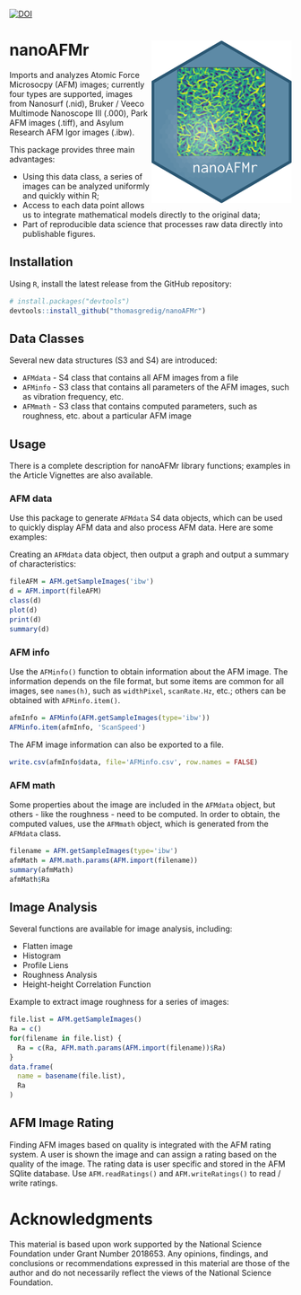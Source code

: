 [![DOI](https://zenodo.org/badge/580499036.svg)](https://zenodo.org/badge/latestdoi/580499036)

# nanoAFMr <img src="man/figures/logo.png" align="right" width="250"/>

Imports and analyzes Atomic Force Microsocpy (AFM) images; currently four types are supported, images from Nanosurf (.nid), Bruker / Veeco Multimode Nanoscope III (.000), Park AFM images (.tiff), and Asylum Research AFM Igor images (.ibw).

This package provides three main advantages:

-   Using this data class, a series of images can be analyzed uniformly and quickly within R;
-   Access to each data point allows us to integrate mathematical models directly to the original data;
-   Part of reproducible data science that processes raw data directly into publishable figures.

## Installation

Using `R`, install the latest release from the GitHub repository:

``` r
# install.packages("devtools")
devtools::install_github("thomasgredig/nanoAFMr")
```

## Data Classes

Several new data structures (S3 and S4) are introduced:

-   `AFMdata` - S4 class that contains all AFM images from a file
-   `AFMinfo` - S3 class that contains all parameters of the AFM images, such as vibration frequency, etc.
-   `AFMmath` - S3 class that contains computed parameters, such as roughness, etc. about a particular AFM image

## Usage

There is a complete description for nanoAFMr library functions; examples in the Article Vignettes are also available.

### AFM data

Use this package to generate `AFMdata` S4 data objects, which can be used to quickly display AFM data and also process AFM data. Here are some examples:

Creating an `AFMdata` data object, then output a graph and output a summary of characteristics:

``` r
fileAFM = AFM.getSampleImages('ibw')
d = AFM.import(fileAFM)
class(d)
plot(d)
print(d)
summary(d)
```

### AFM info

Use the `AFMinfo()` function to obtain information about the AFM image. The information depends on the file format, but some items are common for all images, see `names(h)`, such as `widthPixel`, `scanRate.Hz`, etc.; others can be obtained with `AFMinfo.item()`.

``` r
afmInfo = AFMinfo(AFM.getSampleImages(type='ibw'))
AFMinfo.item(afmInfo, 'ScanSpeed')
```

The AFM image information can also be exported to a file.

``` r
write.csv(afmInfo$data, file='AFMinfo.csv', row.names = FALSE)
```

### AFM math

Some properties about the image are included in the `AFMdata` object, but others - like the roughness - need to be computed. In order to obtain, the computed values, use the `AFMmath` object, which is generated from the `AFMdata` class.

``` r
filename = AFM.getSampleImages(type='ibw')
afmMath = AFM.math.params(AFM.import(filename))
summary(afmMath)
afmMath$Ra
```

## Image Analysis

Several functions are available for image analysis, including:

-   Flatten image
-   Histogram
-   Profile Liens
-   Roughness Analysis
-   Height-height Correlation Function

Example to extract image roughness for a series of images:

``` r
file.list = AFM.getSampleImages()
Ra = c()
for(filename in file.list) {
  Ra = c(Ra, AFM.math.params(AFM.import(filename))$Ra)
}
data.frame(
  name = basename(file.list),
  Ra
)
```

## AFM Image Rating

Finding AFM images based on quality is integrated with the AFM rating system. A user is shown the image and can assign a rating based on the quality of the image. The rating data is user specific and stored in the AFM SQlite database. Use `AFM.readRatings()` and `AFM.writeRatings()` to read / write ratings.

# Acknowledgments

This material is based upon work supported by the National Science Foundation under Grant Number 2018653. Any opinions, findings, and conclusions or recommendations expressed in this material are those of the author and do not necessarily reflect the views of the National Science Foundation.
